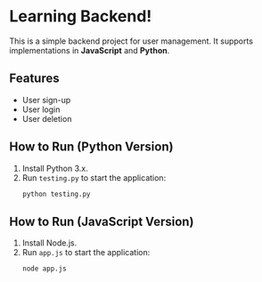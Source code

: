 # Learning Backend!

This is a simple backend project for user management. It supports implementations in **JavaScript** and **Python**.

## Features

- User sign-up  
- User login  
- User deletion  

## How to Run (Python Version)

1. Install Python 3.x.
2. Run `testing.py` to start the application:  
   ```sh
   python testing.py
   ```

## How to Run (JavaScript Version)

1. Install Node.js.  
2. Run `app.js` to start the application:  
   ```sh
   node app.js
   ```
